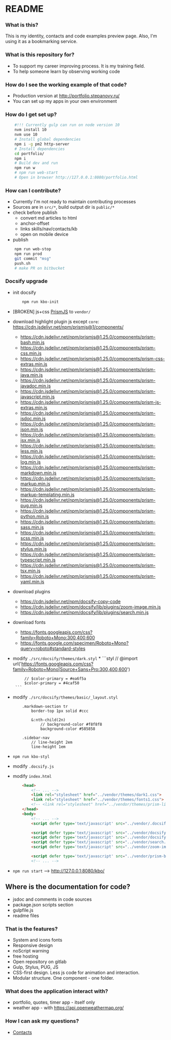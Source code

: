 # README

### What is this?

This is my identity, contacts and code examples preview page.
Also, I'm using it as a bookmarking service.

### What is this repository for?

* To support my career improving process. It is my training field.
* To help someone learn by observing working code

### How do I see the working example of that code?

* Production version at http://portfolio.stepanovv.ru/
* You can set up my apps in your own environment

### How do I get set up?

```bash
	#!!! Currently gulp can run on node version 10 
	nvm install 10
	nvm use 10
	# Install global dependencies 
	npm i -g pm2 http-server
	# Install dependencies 
	cd portfolio/
	npm i
	# Build dev and run 
	npm run w
	# npm run web-start
	# Open in browser http://127.0.0.1:8080/portfolio.html
```

### How can I contribute?

* Currently I'm not ready to maintain contributing processes
* Sources are in `src/*`, build output dir is `public/*`
* check before publish
	* convert md articles to html
	* anchor-offset
 	* links skills/nav/contacts/kb
 	* open on mobile device
* publish

```bash
 	npm run web-stop
 	npm run prod
 	git commit "msg"
	push.sh
 	# make PR on bitbucket
```

### Docsify upgrade

 * init docsify
	```bash
	 	npm run kbo-init
	```
 * [BROKEN] js+css [PrismJS](https://prismjs.com/download.html#themes=prism-dark&languages=markup+css+clike+javascript+bash+java+javadoc+javadoclike+jsdoc+json+json5+less+markdown+pug+python+sass+scss+stylus+typescript+yaml&plugins=toolbar+download-button) to `vendor/`
 *  download highlight plugin js except `core`: https://cdn.jsdelivr.net/npm/prismjs@1/components/
	* https://cdn.jsdelivr.net/npm/prismjs@1.25.0/components/prism-bash.min.js
	* https://cdn.jsdelivr.net/npm/prismjs@1.25.0/components/prism-css.min.js
	* https://cdn.jsdelivr.net/npm/prismjs@1.25.0/components/prism-css-extras.min.js
	* https://cdn.jsdelivr.net/npm/prismjs@1.25.0/components/prism-java.min.js
	* https://cdn.jsdelivr.net/npm/prismjs@1.25.0/components/prism-javadoc.min.js
	* https://cdn.jsdelivr.net/npm/prismjs@1.25.0/components/prism-javascript.min.js
	* https://cdn.jsdelivr.net/npm/prismjs@1.25.0/components/prism-js-extras.min.js
	* https://cdn.jsdelivr.net/npm/prismjs@1.25.0/components/prism-jsdoc.min.js
	* https://cdn.jsdelivr.net/npm/prismjs@1.25.0/components/prism-json.min.js
	* https://cdn.jsdelivr.net/npm/prismjs@1.25.0/components/prism-jsx.min.js
	* https://cdn.jsdelivr.net/npm/prismjs@1.25.0/components/prism-less.min.js
	* https://cdn.jsdelivr.net/npm/prismjs@1.25.0/components/prism-log.min.js
	* https://cdn.jsdelivr.net/npm/prismjs@1.25.0/components/prism-markdown.min.js
	* https://cdn.jsdelivr.net/npm/prismjs@1.25.0/components/prism-markup.min.js
	* https://cdn.jsdelivr.net/npm/prismjs@1.25.0/components/prism-markup-templating.min.js
	* https://cdn.jsdelivr.net/npm/prismjs@1.25.0/components/prism-pug.min.js
	* https://cdn.jsdelivr.net/npm/prismjs@1.25.0/components/prism-python.min.js
	* https://cdn.jsdelivr.net/npm/prismjs@1.25.0/components/prism-sass.min.js
	* https://cdn.jsdelivr.net/npm/prismjs@1.25.0/components/prism-scss.min.js
	* https://cdn.jsdelivr.net/npm/prismjs@1.25.0/components/prism-stylus.min.js
	* https://cdn.jsdelivr.net/npm/prismjs@1.25.0/components/prism-typescript.min.js
	* https://cdn.jsdelivr.net/npm/prismjs@1.25.0/components/prism-tsx.min.js
	* https://cdn.jsdelivr.net/npm/prismjs@1.25.0/components/prism-yaml.min.js
 * download plugins
	* https://cdn.jsdelivr.net/npm/docsify-copy-code
	* https://cdn.jsdelivr.net/npm/docsify/lib/plugins/zoom-image.min.js
	* https://cdn.jsdelivr.net/npm/docsify/lib/plugins/search.min.js
 * download fonts 
 	* https://fonts.googleapis.com/css?family=Roboto+Mono:300,400,600
	* https://fonts.google.com/specimen/Roboto+Mono?query=roboto#standard-styles
 * modify `./src/docsify/themes/dark.styl`
	* 
		```styl
			// @import url('https://fonts.googleapis.com/css?family=Roboto+Mono|Source+Sans+Pro:300,400,600')

			// $color-primary = #ea6f5a
			$color-primary = #4caf50
		```
 * modify `./src/docsify/themes/basic/_layout.styl`

	```styl
		.markdown-section tr
			border-top 1px solid #ccc

			&:nth-child(2n)
				// background-color #f8f8f8
				background-color #585858

		.sidebar-nav
			// line-height 2em
			line-height 1em
	```
 * `npm run kbo-styl`
 * modify `.docsify.js`
 * modify `index.html`

 	```html
		<head>
			<!-- ... -->
			<link rel="stylesheet" href="../vendor/themes/dark1.css">
			<link rel="stylesheet" href="../vendor/themes/fonts1.css">
			<!-- <link rel="stylesheet" href="../vendor/themes/prism-line-numbers.css"> -->
		</head>
		<body>
			<!-- ... -->
			<script defer type='text/javascript' src="../vendor/.docsify.js"></script>

			<script defer type='text/javascript' src="../vendor/docsify.js"></script>
			<script defer type='text/javascript' src="../vendor/docsify-copy-code.min.js"></script>
			<script defer type='text/javascript' src="../vendor/search.min.js"></script>
			<script defer type='text/javascript' src="../vendor/zoom-image.min.js"></script>

			<script defer type='text/javascript' src="../vendor/prism-bash.min.js"></script>
			<!-- ... -->

	```
 * `npm run start` --> http://127.0.0.1:8080/kbo/

## Where is the documentation for code?

* jsdoc and comments in code sources
* package.json scripts section
* gulpfile.js
* readme files

### That is the features? ###

* System and icons fonts
* Responsive design
* noScript warning
* free hosting
* Open repository on gitlab
* Gulp, Stylus, PUG, JS
* CSS-first design. Less js code for animation and interaction.
* Modular structure. One component - one folder.

### What does the application interact with?  ###
* portfolio, quotes, timer app - itself only
* weather app - with https://api.openweathermap.org/ 

### How I can ask my questions? ###

* [Contacts](https://stepanovv.ru/portfolio/portfolio.html#id-contacts)

